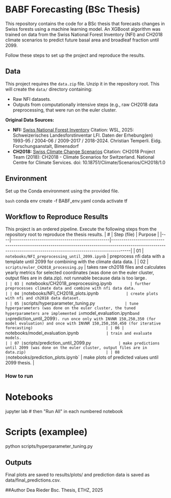 # BABF Forecasting (BSc Thesis)

This repository contains the code for a BSc thesis that forecasts changes in Swiss forests using a machine learning model. An XGBoost algorithm was trained on data from the Swiss National Forest Inventory (NFI) and CH2018 climate scenarios to predict future basal area and broadleaf fraction until 2099.



Follow these steps to set up the project and reproduce the results.

## Data

This project requires the `data.zip` file. Unzip it in the repository root. This will create the `data/` directory containing:
- Raw NFI datasets.
- Outputs from computationally intensive steps (e.g., raw CH2018 data preprocessing, that were run on the euler cluster.

**Original Data Sources:**
- **NFI:** [Swiss National Forest Inventory](https://www.lfi.ch/en/services/data-supply)
Citation: WSL, 2025: Schweizerisches Landesforstinventar LFI. Daten der Erhebung(en) 1993-95 / 2004-06 / 2009-2017 / 2018-2024. Christian Temperli. Eidg. Forschungsanstalt, Bimensdorf
- **CH2018:** [Swiss Climate Change Scenarios](https://www.nccs.admin.ch/nccs/en/home/climate-change-and-impacts/swiss-climate-change-scenarios/ch2018---climate-scenarios-for-switzerland.html)
Citation:  CH2018 Project Team (2018): CH2018 - Climate Scenarios for Switzerland. National Centre for Climate Services. doi: 10.18751/Climate/Scenarios/CH2018/1.0

## Environment

Set up the Conda environment using the provided file.

```bash```
conda env create -f BABF_env.yaml
conda activate tf

## Workflow to Reproduce Results

This project is an ordered pipeline. Execute the following steps from the repository root to reproduce the thesis results.
| #  | Step (file)                                    | Purpose                                                                                                                                                             |
|----|------------------------------------------------|---------------------------------------------------------------------------------------------------------------------------------------------------------------------|
| 01 | `notebooks/NFI_preprocessing_until_2099.ipynb` | preprocess nfi data with a template until 2099 for combining with the climate data  data.                                                                                           |
| 02 | `scripts/euler_CH2018_processing.py`           | takes raw ch2018 files and calculates yearly metrics for selected coordinates (was done on the euler cluster, output files are in data.zip). not runnable because data is too large`.                                      |
| 03 | `notebooks/CH2018_preprocessing.ipynb`         | further preprocesses climate data and combine with nfi data data.                                                                                                                      |
| 04 | `notebooks/NFI_CH2018_plots.ipynb`             | create plots with nfi and ch2018 data dataset.                                                                                                                  |
| 05 | `scripts/hyperparameter_tuning.py`             | tune hyperparameters (was done on the euler cluster, the tuned hyperparameters are implemented in`model_evaluation.ipynb` and in `prediction_until_2099`). run once only with INVNR 150,250,350 (for model evaluation) and once with INVNR 150,250,350,450 (for iterative forecasting)                                |
| 06 | `notebooks/model_evaluation.ipynb`             | train and evaluate models.                                                                                              |
| 07 | `scripts/prediction_until_2099.py`             | make predictions until 2099 (was done on the euler cluster, output files are in data.zip)                                   |
| 08 | `notebooks/prediction_plots.ipynb`             | make plots of predicted values until 2099 thesis.                                                                               |


### How to run

# Notebooks
jupyter lab   # then "Run All" in each numbered notebook

# Scripts (examplee)
python scripts/hyperparameter_tuning.py

## Outputs
Final plots are saved to results/plots/ and prediction data is saved as data/final_predictions.csv.

##Author
Dea Rieder
Bsc. Thesis, ETHZ, 2025